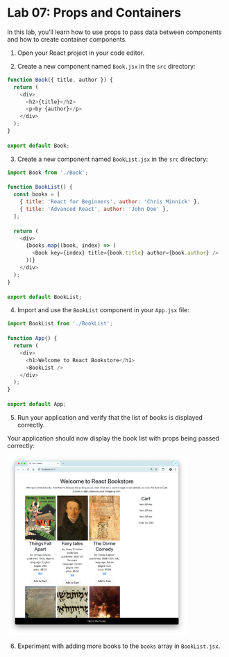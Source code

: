 # Lab 07: Props and Containers

In this lab, you’ll learn how to use props to pass data between components and how to create container components.

1. Open your React project in your code editor.

2. Create a new component named `Book.jsx` in the `src` directory:

```javascript
function Book({ title, author }) {
  return (
    <div>
      <h2>{title}</h2>
      <p>by {author}</p>
    </div>
  );
}

export default Book;
```

3. Create a new component named `BookList.jsx` in the `src` directory:

```javascript
import Book from './Book';

function BookList() {
  const books = [
    { title: 'React for Beginners', author: 'Chris Minnick' },
    { title: 'Advanced React', author: 'John Doe' },
  ];

  return (
    <div>
      {books.map((book, index) => (
        <Book key={index} title={book.title} author={book.author} />
      ))}
    </div>
  );
}

export default BookList;
```

4. Import and use the `BookList` component in your `App.jsx` file:

```javascript
import BookList from './BookList';

function App() {
  return (
    <div>
      <h1>Welcome to React Bookstore</h1>
      <BookList />
    </div>
  );
}

export default App;
```

5. Run your application and verify that the list of books is displayed correctly.

Your application should now display the book list with props being passed correctly:

![Book list component showing props in action](images/lab07f001.png)

6. Experiment with adding more books to the `books` array in `BookList.jsx`.
